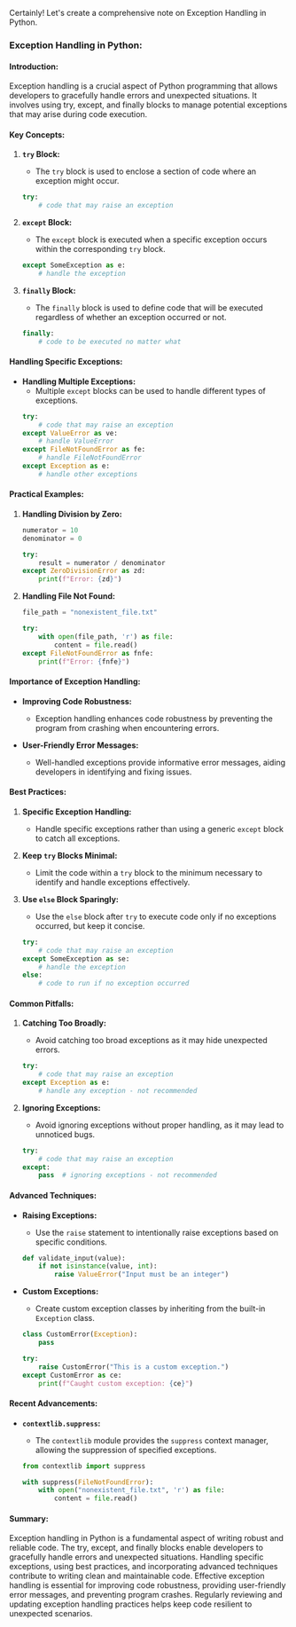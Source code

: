 Certainly! Let's create a comprehensive note on Exception Handling in Python.

### Exception Handling in Python:

#### **Introduction:**
Exception handling is a crucial aspect of Python programming that allows developers to gracefully handle errors and unexpected situations. It involves using try, except, and finally blocks to manage potential exceptions that may arise during code execution.

#### **Key Concepts:**

1. **`try` Block:**
   - The `try` block is used to enclose a section of code where an exception might occur.
   ```python
   try:
       # code that may raise an exception
   ```

2. **`except` Block:**
   - The `except` block is executed when a specific exception occurs within the corresponding `try` block.
   ```python
   except SomeException as e:
       # handle the exception
   ```

3. **`finally` Block:**
   - The `finally` block is used to define code that will be executed regardless of whether an exception occurred or not.
   ```python
   finally:
       # code to be executed no matter what
   ```

#### **Handling Specific Exceptions:**

- **Handling Multiple Exceptions:**
  - Multiple `except` blocks can be used to handle different types of exceptions.
  ```python
  try:
      # code that may raise an exception
  except ValueError as ve:
      # handle ValueError
  except FileNotFoundError as fe:
      # handle FileNotFoundError
  except Exception as e:
      # handle other exceptions
  ```

#### **Practical Examples:**

1. **Handling Division by Zero:**
   ```python
   numerator = 10
   denominator = 0

   try:
       result = numerator / denominator
   except ZeroDivisionError as zd:
       print(f"Error: {zd}")
   ```

2. **Handling File Not Found:**
   ```python
   file_path = "nonexistent_file.txt"

   try:
       with open(file_path, 'r') as file:
           content = file.read()
   except FileNotFoundError as fnfe:
       print(f"Error: {fnfe}")
   ```

#### **Importance of Exception Handling:**

- **Improving Code Robustness:**
  - Exception handling enhances code robustness by preventing the program from crashing when encountering errors.

- **User-Friendly Error Messages:**
  - Well-handled exceptions provide informative error messages, aiding developers in identifying and fixing issues.

#### **Best Practices:**

1. **Specific Exception Handling:**
   - Handle specific exceptions rather than using a generic `except` block to catch all exceptions.

2. **Keep `try` Blocks Minimal:**
   - Limit the code within a `try` block to the minimum necessary to identify and handle exceptions effectively.

3. **Use `else` Block Sparingly:**
   - Use the `else` block after `try` to execute code only if no exceptions occurred, but keep it concise.

   ```python
   try:
       # code that may raise an exception
   except SomeException as se:
       # handle the exception
   else:
       # code to run if no exception occurred
   ```

#### **Common Pitfalls:**

1. **Catching Too Broadly:**
   - Avoid catching too broad exceptions as it may hide unexpected errors.

   ```python
   try:
       # code that may raise an exception
   except Exception as e:
       # handle any exception - not recommended
   ```

2. **Ignoring Exceptions:**
   - Avoid ignoring exceptions without proper handling, as it may lead to unnoticed bugs.

   ```python
   try:
       # code that may raise an exception
   except:
       pass  # ignoring exceptions - not recommended
   ```

#### **Advanced Techniques:**

- **Raising Exceptions:**
  - Use the `raise` statement to intentionally raise exceptions based on specific conditions.

  ```python
  def validate_input(value):
      if not isinstance(value, int):
          raise ValueError("Input must be an integer")
  ```

- **Custom Exceptions:**
  - Create custom exception classes by inheriting from the built-in `Exception` class.

  ```python
  class CustomError(Exception):
      pass

  try:
      raise CustomError("This is a custom exception.")
  except CustomError as ce:
      print(f"Caught custom exception: {ce}")
  ```

#### **Recent Advancements:**

- **`contextlib.suppress`:**
  - The `contextlib` module provides the `suppress` context manager, allowing the suppression of specified exceptions.

  ```python
  from contextlib import suppress

  with suppress(FileNotFoundError):
      with open("nonexistent_file.txt", 'r') as file:
          content = file.read()
  ```

#### **Summary:**

Exception handling in Python is a fundamental aspect of writing robust and reliable code. The try, except, and finally blocks enable developers to gracefully handle errors and unexpected situations. Handling specific exceptions, using best practices, and incorporating advanced techniques contribute to writing clean and maintainable code. Effective exception handling is essential for improving code robustness, providing user-friendly error messages, and preventing program crashes. Regularly reviewing and updating exception handling practices helps keep code resilient to unexpected scenarios.